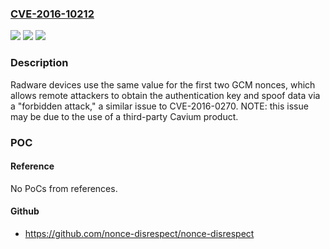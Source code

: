 ### [CVE-2016-10212](https://cve.mitre.org/cgi-bin/cvename.cgi?name=CVE-2016-10212)
![](https://img.shields.io/static/v1?label=Product&message=n%2Fa&color=blue)
![](https://img.shields.io/static/v1?label=Version&message=n%2Fa&color=blue)
![](https://img.shields.io/static/v1?label=Vulnerability&message=n%2Fa&color=brighgreen)

### Description

Radware devices use the same value for the first two GCM nonces, which allows remote attackers to obtain the authentication key and spoof data via a "forbidden attack," a similar issue to CVE-2016-0270.  NOTE: this issue may be due to the use of a third-party Cavium product.

### POC

#### Reference
No PoCs from references.

#### Github
- https://github.com/nonce-disrespect/nonce-disrespect


